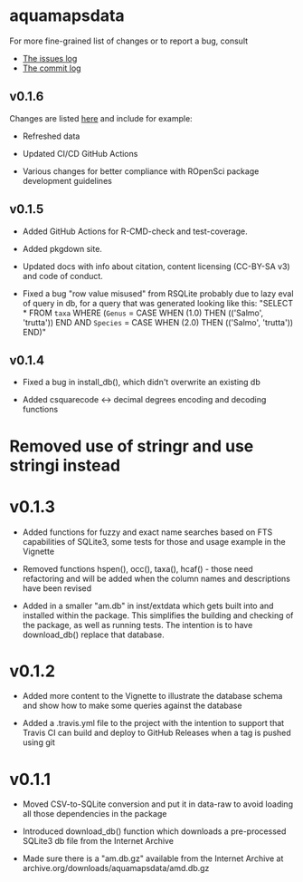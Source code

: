 # aquamapsdata

For more fine-grained list of changes or to report a bug, consult 

* [The issues log](https://github.com/raquamaps/aquamapsdata/issues)
* [The commit log](https://github.com/raquamaps/aquamapsdata/commits/master)

## v0.1.6

Changes are listed [here](https://github.com/raquamaps/aquamapsdata/issues?q=is%3Aissue+milestone%3A%22RC+1%22+is%3Aclosed) and include for example:

* Refreshed data

* Updated CI/CD GitHub Actions 

* Various changes for better compliance with ROpenSci package development guidelines

## v0.1.5
 
* Added GitHub Actions for R-CMD-check and test-coverage.

* Added pkgdown site.

* Updated docs with info about citation, content licensing (CC-BY-SA v3) and code of conduct.

* Fixed a bug "row value misused" from RSQLite probably due to lazy eval of query in db, for a query that was generated looking like this: "SELECT * FROM `taxa` WHERE (`Genus` = CASE WHEN (1.0) THEN (('Salmo', 'trutta')) END AND `Species` = CASE WHEN (2.0) THEN (('Salmo', 'trutta')) END)"

## v0.1.4

* Fixed a bug in install_db(), which didn't overwrite an existing db

* Added csquarecode <-> decimal degrees encoding and decoding functions

# Removed use of stringr and use stringi instead

# v0.1.3

* Added functions for fuzzy and exact name searches based on FTS capabilities of SQLite3, some tests for those and usage example in the Vignette

* Removed functions hspen(), occ(), taxa(), hcaf() - those need refactoring and will be added when the column names and descriptions have been revised

* Added in a smaller "am.db" in inst/extdata which gets built into and installed within the package. This simplifies the building and checking of the package, as well as running tests. The intention is to have download_db() replace that database.

# v0.1.2

* Added more content to the Vignette to illustrate the database schema and show how to make some queries against the database

* Added a .travis.yml file to the project with the intention to support that Travis CI can build and deploy to GitHub Releases when a tag is pushed using git

# v0.1.1

* Moved CSV-to-SQLite conversion and put it in data-raw to avoid loading all those dependencies in the package

* Introduced download_db() function which downloads a pre-processed SQLite3 db file from the Internet Archive

* Made sure there is a "am.db.gz" available from the Internet Archive at archive.org/downloads/aquamapsdata/amd.db.gz
